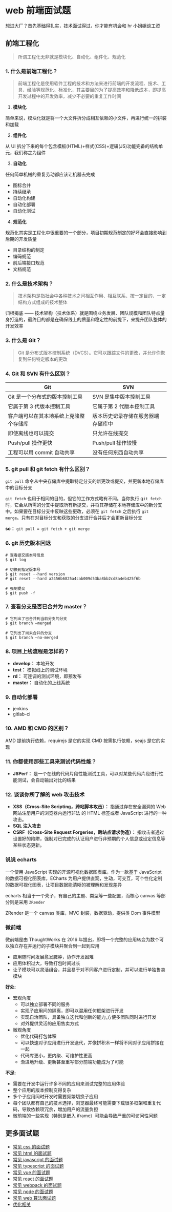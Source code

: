 # web 前端面试题

想进大厂？首先基础得扎实，技术面试得过，你才能有机会和 hr 小姐姐谈工资

## 前端工程化

> 所谓工程化无非就是模块化、自动化、组件化、规范化

### 1. 什么是前端工程化？

> 前端工程化是使用软件工程的技术和方法来进行前端的开发流程、技术、工具、经验等规范化、标准化，其主要目的为了提高效率和降低成本，即提高开发过程中的开发效率，减少不必要的重复工作时间

1. **模块化**

简单来说，模块化就是将一个大文件拆分成相互依赖的小文件，再进行统一的拼装和加载

2. **组件化**

从 UI 拆分下来的每个包含模板(HTML)+样式(CSS)+逻辑(JS)功能完备的结构单元，我们称之为组件

3. **自动化**

任何简单机械的重复劳动都应该让机器去完成

- 图标合并
- 持续继承
- 自动化构建
- 自动化部署
- 自动化测试

4. **规范化**

规范化其实是工程化中很重要的一个部分，项目初期规范制定的好坏会直接影响到后期的开发质量

- 目录结构的制定
- 编码规范
- 前后端接口规范
- 文档规范

### 2. 什么是技术架构？

> 技术架构是指社会中各种技术之间相互作用、相互联系、按一定目的、一定结构方式组成的技术整体

归根揭底 —— 技术架构（技术体系）就是围绕业务发展、团队规模和团队特点量身打造的，最终目的都是在确保线上的质量和稳定性的前提下，来提升团队整体的开发效率

### 3. 什么是 Git？

> Git 是分布式版本控制系统（DVCS）。它可以跟踪文件的更改，并允许你恢复到任何特定版本的更改

### 4. Git 和 SVN 有什么区别？

| Git                                    | SVN                                |
| -------------------------------------- | ---------------------------------- |
| Git 是一个分布式的版本控制工具         | SVN 是集中版本控制工具             |
| 它属于第 3 代版本控制工具              | 它属于第 2 代版本控制工具          |
| 客户端可以在其本地系统上克隆整个存储库 | 版本历史记录存储在服务器端存储库中 |
| 即使离线也可以提交                     | 只允许在线提交                     |
| Push/pull 操作更快                     | Push/pull 操作较慢                 |
| 工程可以用 commit 自动共享             | 没有任何东西自动共享               |

### 5. git pull 和 git fetch 有什么区别？

`git pull` 命令从中央存储库中提取特定分支的新更改或提交，并更新本地存储库中的目标分支

`git fetch` 也用于相同的目的，但它的工作方式略有不同。当你执行 g`it fetch` 时，它会从所需的分支中提取所有新提交，并将其存储在本地存储库中的新分支中。如果要在目标分支中反映这些更改，必须在 `git fetch` 之后执行 `git merge`。只有在对目标分支和获取的分支进行合并后才会更新目标分支

**so：** `git pull = git fetch + git merge`

### 6. git 历史版本回退

```shell
# 查看提交版本号信息
$ git log

# 切换到指定版本号
$ git reset --hard version
# git reset --hard a2456b6825a4cab009d53ba8bb2cd8a4eb425f6b

# 强制提交
$ git push -f
```

### 7. 查看分支是否已合并为 master？

```shell
# 它列出了已合并到当前分支的分支
$ git branch –merged

# 它列出了尚未合并的分支
$ git branch –no-merged
```

### 8. 项目上线流程是怎样的？

- **develop：** 本地开发
- **test：** 模拟线上的测试环境
- **rd：** 可连调的测试环境，即预发布
- **master：** 自动化的上线系统

### 9. 自动化部署

- jenkins
- gitlab-ci

### 10. AMD 和 CMD 的区别？

AMD 提前执行依赖，requirejs 是它的实现
CMD 按需执行依赖，seajs 是它的实现

### 11. 你都使用那些工具来测试代码性能？

- **JSPerf：** 是一个在线的代码片段性能测试工具，可以对某些代码片段进行性能测试，会自动输出对比的结果

### 12. 谈谈你所了解的 web 攻击技术

- **XSS（Cross-Site Scripting，跨站脚本攻击）：** 指通过存在安全漏洞的 Web 网站注册用户的浏览器内运行非法 的 HTML 标签或者 JavaScript 进行的一种攻击。
- **SQL 注入攻击**
- **CSRF（Cross-Site Request Forgeries，跨站点请求伪造）：** 指攻击者通过设置好的陷阱，强制对已完成的认证用户进行非预期的个人信息或设定信息等某些状态更新。

### 说说 echarts

一个使用 JavaScript 实现的开源可视化数据图表库。作为一款基于 JavaScript 的数据可视化图表库，ECharts 为用户提供直观，生动，可交互，可个性化定制的数据可视化图表，让项目数据能清晰的被理解和发现差异

echarts 相当于一个壳子，有自己的主题、类型等一些配置，而核心 canvas 等部分则是采用 `ZRender`

ZRender 是一个 canvas 类库，MVC 封装，数据驱动，提供类 Dom 事件模型

### 微前端

微前端是由 ThoughtWorks 在 2016 年提出，即将一个完整的应用转变为数个可以独立存在并运行的子模块并聚合到一起到应用

- 应用随时间发展愈发臃肿，协作开发困难
- 应用体积过大，导致打包时间过长
- 让子模块可以灵活组合，并且易于对不同客户进行定制，并可以进行单独售卖模块

**好处:**

- 宏观角度
  - 可以独立部署不同的服务
  - 实现子应用间的隔离，即可以混用任何框架进行开发
  - 实现自治团队，具备独立迭代和创新的能力,方便多团队同时进行开发
  - 对外提供灵活的应用售卖方式
- 微观角度
  - 优化代码打包体积
  - 可以快速对子应用进行开发迭代，并像拼积木一样将不同对子应用拼接在一起
  - 代码库更小，更内聚、可维护性更高
  - 渐进地升级、更新甚至重写部分前端功能成为了可能

**不足:**

- 需要在开发中运行许多不同的应用来测试完整的应用体验
- 整个应用的版本控制变得复杂
- 多个子应用同时开发时需要频繁切换子应用
- 每个团队都有自己的技术选择，浏览器最终可能需要下载很多框架和重复代码，导致依赖项冗余，增加用户的流量负担
- 微前端的一些实现（特别是嵌入 iframe）可能会导致严重的可访问性问题

## 更多面试题

- [常见 css 的面试题](./css.md)
- [常见 html 的面试题](./html.md)
- [常见 javascript 的面试题](./javascript.md)
- [常见 typescript 的面试题](./typescript.md)
- [常见 vue 的面试题](./vue.md)
- [常见 react 的面试题](./react.md)
- [常见 webpack 的面试题](./webpack.md)
- [常见 node 的面试题](./node.md)
- [常见 web 算法面试题](./algorithm.md)
- [优化相关](./optimize.md)
